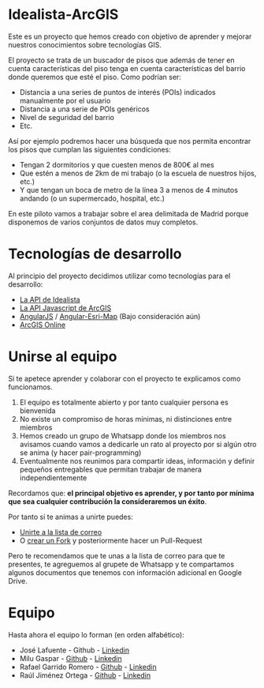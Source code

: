 Idealista-ArcGIS
=================

Este es un proyecto que hemos creado con objetivo de aprender y mejorar nuestros conocimientos sobre tecnologías GIS. 

El proyecto se trata de un buscador de pisos que además de tener en cuenta características del piso tenga en cuenta características del barrio donde queremos que esté el piso. Como podrían ser:

* Distancia a una series de puntos de interés (POIs) indicados manualmente por el usuario
* Distancia a una serie de POIs genéricos
* Nivel de seguridad del barrio
* Etc.

Así por ejemplo podremos hacer una búsqueda que nos permita encontrar los pisos que cumplan las siguientes condiciones:
* Tengan 2 dormitorios y que cuesten menos de 800€ al mes
* Que estén a menos de 2km de mi trabajo (o la escuela de nuestros hijos, etc.)
* Y que tengan un boca de metro de la línea 3 a menos de 4 minutos andando (o un supermercado, hospital, etc.)

En este piloto vamos a trabajar sobre el area delimitada de Madrid porque disponemos de varios conjuntos de datos muy completos.

Tecnologías de desarrollo
=================
Al principio del proyecto decidimos utilizar como tecnologías para el desarrollo:
* [La API de Idealista](http://www.idealista.com/labs/api.htm)
* [La API Javascript de ArcGIS](http://js.arcgis.com)
* [AngularJS](https://angularjs.org/) / [Angular-Esri-Map](https://github.com/Esri/angular-esri-map) (Bajo consideración aún)
* [ArcGIS Online](http://www.arcgis.com)

Unirse al equipo
=================
Si te apetece aprender y colaborar con el proyecto te explicamos como funcionamos.

1. El equipo es totalmente abierto y por tanto cualquier persona es bienvenida
2. No existe un compromiso de horas mínimas, ni distinciones entre miembros
3. Hemos creado un grupo de Whatsapp donde los miembros nos avisamos cuando vamos a dedicarle un rato al proyecto por si algún otro se anima (y hacer pair-programming)
4. Eventualmente nos reunimos para compartir ideas, información y definir pequeños entregables que permitan trabajar de manera independientemente

Recordamos que: **el principal objetivo es aprender, y por tanto por mínima que sea cualquier contribución la consideraremos un éxito**.

Por tanto si te animas a unirte puedes:
* [Unirte a la lista de correo](https://groups.google.com/forum/#!forum/buscador-de-pisos---idealista-arcgis)
* O [crear un Fork](https://github.com/hhkaos/idealista-arcgis/fork) y posteriormente hacer un Pull-Request

Pero te recomendamos que te unas a la lista de correo para que te presentes, te agreguemos al grupete de Whatsapp y te compartamos algunos documentos que tenemos con información adicional en Google Drive.

Equipo
=================
Hasta ahora el equipo lo forman (en orden alfabético):
* José Lafuente - Github - [Linkedin](http://es.linkedin.com/pub/jose-lafuente/b/92/b54/en)
* Milu Gaspar - [Github](https://github.com/MiluCG) - [Linkedin](http://es.linkedin.com/pub/maria-de-lurdes-caridade-gaspar/66/b55/674/es)
* Rafael Garrido Romero - [Github](https://github.com/rgarom) - [Linkedin](http://es.linkedin.com/in/rgarom/es)
* Raúl Jiménez Ortega - [Github](https://github.com/hhkaos) - [Linkedin](http://es.linkedin.com/in/jimenezortegaraul/en)

